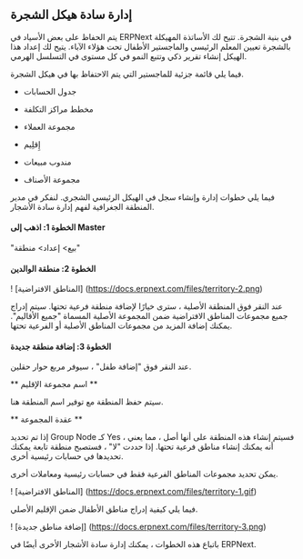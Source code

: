 ## إدارة سادة هيكل الشجرة

يتم الحفاظ على بعض الأسياد في ERPNext في بنية الشجرة. تتيح لك الأساتذة المهيكلة بالشجرة تعيين المعلم الرئيسي والماجستير الأطفال تحت هؤلاء الآباء. يتيح لك إعداد هذا الهيكل إنشاء تقرير ذكي وتتبع النمو في كل مستوى في التسلسل الهرمي.

فيما يلي قائمة جزئية للماجستير التي يتم الاحتفاظ بها في هيكل الشجرة.

*   جدول الحسابات
    
* مخطط مراكز التكلفة
    
*   مجموعة العملاء
    
*   إِقلِيم
    
*   مندوب مبيعات
    
* مجموعة الأصناف
    

فيما يلي خطوات إدارة وإنشاء سجل في الهيكل الرئيسي الشجري. لنفكر في مدير المنطقة الجغرافية لفهم إدارة سادة الأشجار.

#### الخطوة 1: اذهب إلى Master

"بيع> إعداد> منطقة"

#### الخطوة 2: منطقة الوالدين

! [المناطق الافتراضية] (https://docs.erpnext.com/files/territory-2.png)

عند النقر فوق المنطقة الأصلية ، سترى خيارًا لإضافة منطقة فرعية تحتها. سيتم إدراج جميع مجموعات المناطق الافتراضية ضمن المجموعة الأصلية المسماة "جميع الأقاليم". يمكنك إضافة المزيد من مجموعات المناطق الأصلية أو الفرعية تحتها.

#### الخطوة 3: إضافة منطقة جديدة

عند النقر فوق "إضافة طفل" ، سيوفر مربع حوار حقلين.

** اسم مجموعة الإقليم **

سيتم حفظ المنطقة مع توفير اسم المنطقة هنا.

** عقدة المجموعة **

إذا تم تحديد Group Node كـ Yes ، فسيتم إنشاء هذه المنطقة على أنها أصل ، مما يعني أنه يمكنك إنشاء مناطق فرعية تحتها. إذا حددت "لا" ، فستصبح منطقة تابعة يمكنك تحديدها في حسابات رئيسية أخرى.

يمكن تحديد مجموعات المناطق الفرعية فقط في حسابات رئيسية ومعاملات أخرى.

! [المناطق الافتراضية] (https://docs.erpnext.com/files/territory-1.gif)

فيما يلي كيفية إدراج مناطق الأطفال ضمن الإقليم الأصلي.

! [إضافة مناطق جديدة] (https://docs.erpnext.com/files/territory-3.png)

باتباع هذه الخطوات ، يمكنك إدارة سادة الأشجار الأخرى أيضًا في ERPNext.